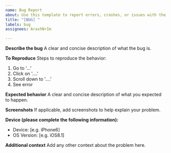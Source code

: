 ```yaml
---
name: Bug Report
about: Use this template to report errors, crashes, or issues with the app.
title: "[BUG] "
labels: bug
assignees: ArashNrIm

---
```


**Describe the bug**
A clear and concise description of what the bug is.

**To Reproduce**
Steps to reproduce the behavior:
1. Go to '...'
2. Click on '....'
3. Scroll down to '....'
4. See error

**Expected behavior**
A clear and concise description of what you expected to happen.

**Screenshots**
If applicable, add screenshots to help explain your problem.

**Device (please complete the following information):**
 - Device: [e.g. iPhone6]
 - OS Version: [e.g. iOS8.1]

**Additional context**
Add any other context about the problem here.